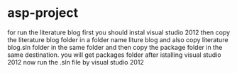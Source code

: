 # asp-project
for run the literature blog first you should instal visual studio 2012 
then copy the literature blog folder in a folder name liture blog and also copy literature blog.sln folder in the same folder and then copy the package folder in the same destination. you will get packages folder after istalling visual studio 2012 now run the .sln file by visual studio 2012
